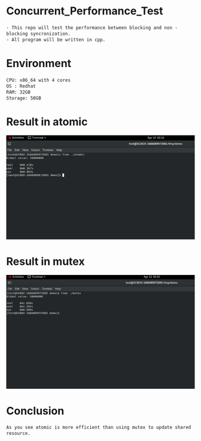 # Concurrent_Performance_Test
    - This repo will test the performance between blocking and non -blocking syncronization.
    - All program will be written in cpp.

# Environment
    CPU: x86_64 with 4 cores
    OS : Redhat
    RAM: 32GB
    Storage: 50GB
    
# Result in atomic
![atomic](img/atomic.png)
# Result in mutex
![mutex](img/mutex.png)

# Conclusion
    As you see atomic is more efficient than using mutex to update shared resource.
 

    
    
